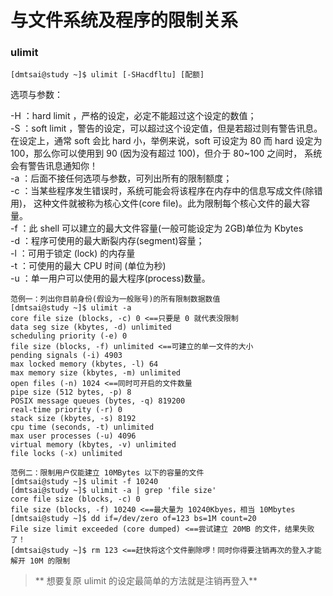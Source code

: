 # 与文件系统及程序的限制关系

### ulimit

```
[dmtsai@study ~]$ ulimit [-SHacdfltu] [配额]
```

选项与参数：

-H ：hard limit ，严格的设定，必定不能超过这个设定的数值；  
-S ：soft limit ，警告的设定，可以超过这个设定值，但是若超过则有警告讯息。 在设定上，通常 soft 会比 hard 小，举例来说，soft 可设定为 80 而 hard 设定为 100，那么你可以使用到 90 \(因为没有超过 100\)，但介于 80~100 之间时， 系统会有警告讯息通知你！  
-a ：后面不接任何选项与参数，可列出所有的限制额度；  
-c ：当某些程序发生错误时，系统可能会将该程序在内存中的信息写成文件\(除错用\)， 这种文件就被称为核心文件\(core file\)。此为限制每个核心文件的最大容量。  
-f ：此 shell 可以建立的最大文件容量\(一般可能设定为 2GB\)单位为 Kbytes  
-d ：程序可使用的最大断裂内存\(segment\)容量；  
-l ：可用于锁定 \(lock\) 的内存量  
-t ：可使用的最大 CPU 时间 \(单位为秒\)  
-u ：单一用户可以使用的最大程序\(process\)数量。

```
范例一：列出你目前身份(假设为一般账号)的所有限制数据数值
[dmtsai@study ~]$ ulimit -a
core file size (blocks, -c) 0 <==只要是 0 就代表没限制
data seg size (kbytes, -d) unlimited
scheduling priority (-e) 0
file size (blocks, -f) unlimited <==可建立的单一文件的大小
pending signals (-i) 4903
max locked memory (kbytes, -l) 64
max memory size (kbytes, -m) unlimited
open files (-n) 1024 <==同时可开启的文件数量
pipe size (512 bytes, -p) 8
POSIX message queues (bytes, -q) 819200
real-time priority (-r) 0
stack size (kbytes, -s) 8192
cpu time (seconds, -t) unlimited
max user processes (-u) 4096
virtual memory (kbytes, -v) unlimited
file locks (-x) unlimited

范例二：限制用户仅能建立 10MBytes 以下的容量的文件
[dmtsai@study ~]$ ulimit -f 10240
[dmtsai@study ~]$ ulimit -a | grep 'file size'
core file size (blocks, -c) 0
file size (blocks, -f) 10240 <==最大量为 10240Kbyes，相当 10Mbytes
[dmtsai@study ~]$ dd if=/dev/zero of=123 bs=1M count=20
File size limit exceeded (core dumped) <==尝试建立 20MB 的文件，结果失败了！
[dmtsai@study ~]$ rm 123 <==赶快将这个文件删除啰！同时你得要注销再次的登入才能解开 10M 的限制
```

> ** 想要复原 ulimit 的设定最简单的方法就是注销再登入**



